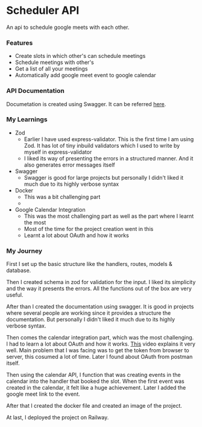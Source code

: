# Scheduler API

An api to schedule google meets with each other.

### Features

- Create slots in which other's can schedule meetings
- Schedule meetings with other's
- Get a list of all your meetings
- Automatically add google meet event to google calendar

### API Documentation

Documetation is created using Swagger. It can be referred [here](https://express-scheduler-api-production.up.railway.app/docs).

### My Learnings

- Zod
  - Earlier I have used express-validator. This is the first time I am using Zod. It has lot of tiny inbuild validators which I used to write by myself in express-validator
  - I liked its way of presenting the errors in a structured manner. And it also generates error messages itself
- Swagger
  - Swagger is good for large projects but personally I didn't liked it much due to its highly verbose syntax
- Docker
  - This was a bit challenging part
  -
- Google Calendar Integration
  - This was the most challenging part as well as the part where I learnt the most
  - Most of the time for the project creation went in this
  - Learnt a lot about OAuth and how it works

### My Journey

First I set up the basic structure like the handlers, routes, models & database.

Then I created schema in zod for validation for the input. I liked its simplicity and the way it presents the errors. All the functions out of the box are very useful.

After than I created the documentation using swagger. It is good in projects where several people are working since it provides a structure the documentation. But personally I didn't liked it much due to its highly verbose syntax.

Then comes the calendar integration part, which was the most challenging. I had to learn a lot about OAuth and how it works. [This](https://youtu.be/hHRFjbGTEOk) video explains it very well.
Main problem that I was facing was to get the token from browser to server, this cosumed a lot of time.
Later I found about OAuth from postman itself.

Then using the calendar API, I function that was creating events in the calendar into the handler that booked the slot. When the first event was created in the calendar, it felt like a huge achievement. Later I added the google meet link to the event.

After that I created the docker file and created an image of the project.

At last, I deployed the project on Railway.

